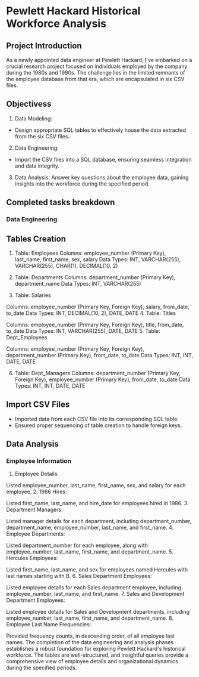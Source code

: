 # Pewlett Hackard Historical Workforce Analysis

## Project Introduction
As a newly appointed data engineer at Pewlett Hackard, I've embarked on a crucial research project focused on individuals employed by the company during the 1980s and 1990s. The challenge lies in the limited remnants of the employee database from that era, which are encapsulated in six CSV files.

## Objectivess
1. Data Modeling:
- Design appropriate SQL tables to effectively house the data extracted from the six CSV files.

2. Data Engineering:
- Import the CSV files into a SQL database, ensuring seamless integration and data integrity.

3. Data Analysis:
Answer key questions about the employee data, gaining insights into the workforce during the specified period.

## Completed tasks breakdown
### Data Engineering
## Tables Creation
1. Table: Employees
Columns: employee_number (Primary Key), last_name, first_name, sex, salary
Data Types: INT, VARCHAR(255), VARCHAR(255), CHAR(1), DECIMAL(10, 2)

2. Table: Departments
Columns: department_number (Primary Key), department_name
Data Types: INT, VARCHAR(255)
3. Table: Salaries

Columns: employee_number (Primary Key, Foreign Key), salary, from_date, to_date
Data Types: INT, DECIMAL(10, 2), DATE, DATE
4. Table: Titles

Columns: employee_number (Primary Key, Foreign Key), title, from_date, to_date
Data Types: INT, VARCHAR(255), DATE, DATE
5. Table: Dept_Employees

Columns: employee_number (Primary Key, Foreign Key), department_number (Primary Key), from_date, to_date
Data Types: INT, INT, DATE, DATE

6. Table: Dept_Managers
Columns: department_number (Primary Key, Foreign Key), employee_number (Primary Key), from_date, to_date
Data Types: INT, INT, DATE, DATE

## Import CSV Files
- Imported data from each CSV file into its corresponding SQL table.
- Ensured proper sequencing of table creation to handle foreign keys.

## Data Analysis
### Employee Information
1. Employee Details:

Listed employee_number, last_name, first_name, sex, and salary for each employee.
2. 1986 Hires:

Listed first_name, last_name, and hire_date for employees hired in 1986.
3. Department Managers:

Listed manager details for each department, including department_number, department_name, employee_number, last_name, and first_name.
4. Employee Departments:

Listed department_number for each employee, along with employee_number, last_name, first_name, and department_name.
5. Hercules Employees:

Listed first_name, last_name, and sex for employees named Hercules with last names starting with B.
6. Sales Department Employees:

Listed employee details for each Sales department employee, including employee_number, last_name, and first_name.
7. Sales and Development Department Employees:

Listed employee details for Sales and Development departments, including employee_number, last_name, first_name, and department_name.
8. Employee Last Name Frequencies:

Provided frequency counts, in descending order, of all employee last names.
The completion of the data engineering and analysis phases establishes a robust foundation for exploring Pewlett Hackard's historical workforce. The tables are well-structured, and insightful queries provide a comprehensive view of employee details and organizational dynamics during the specified periods.